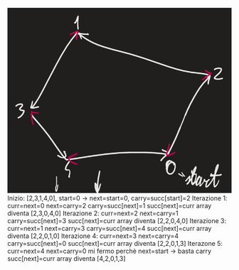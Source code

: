 ![400](b.png)
Inizio: [2,3,1,4,0], start=0 -> next=start=0, carry=succ[start]=2
Iterazione 1:
	curr=next=0
	next=carry=2
	carry=succ[next]=1
	succ[next]=curr
	array diventa [2,3,0,4,0]
Iterazione 2:
	curr=next=2
	next=carry=1
	carry=succ[next]=3
	succ[next]=curr
	array diventa [2,2,0,4,0]
Iterazione 3:
	curr=next=1
	next=carry=3
	carry=succ[next]=4
	succ[next]=curr
	array diventa [2,2,0,1,0]
Iterazione 4:
	curr=next=3
	next=carry=4
	carry=succ[next]=0
	succ[next]=curr
	array diventa [2,2,0,1,3]
Iterazone 5:
	curr=next=4
	next=carry=0
	mi fermo perchè next=start -> basta carry
	succ[next]=curr
	array diventa [4,2,0,1,3]